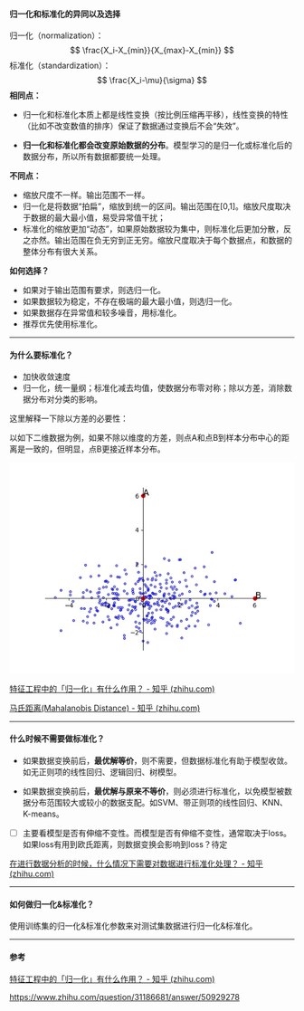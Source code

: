 #### 归一化和标准化的异同以及选择

归一化（normalization）：
$$
\frac{X_i-X_{min}}{X_{max}-X_{min}}
$$
标准化（standardization）：
$$
\frac{X_i-\mu}{\sigma}
$$
**相同点：**

- 归一化和标准化本质上都是线性变换（按比例压缩再平移），线性变换的特性（比如不改变数值的排序）保证了数据通过变换后不会“失效”。

- **归一化和标准化都会改变原始数据的分布**。模型学习的是归一化或标准化后的数据分布，所以所有数据都要统一处理。

**不同点：**

- 缩放尺度不一样。输出范围不一样。
- 归一化是将数据“拍扁”，缩放到统一的区间。输出范围在[0,1]。缩放尺度取决于数据的最大最小值，易受异常值干扰；
- 标准化的缩放更加“动态”，如果原始数据较为集中，则标准化后更加分散，反之亦然。输出范围在负无穷到正无穷。缩放尺度取决于每个数据点，和数据的整体分布有很大关系。

**如何选择？**

- 如果对于输出范围有要求，则选归一化。
- 如果数据较为稳定，不存在极端的最大最小值，则选归一化。
- 如果数据存在异常值和较多噪音，用标准化。
- 推荐优先使用标准化。

----

#### 为什么要标准化？

- 加快收敛速度
- 归一化，统一量纲；标准化减去均值，使数据分布零对称；除以方差，消除数据分布对分类的影响。

这里解释一下除以方差的必要性：

以如下二维数据为例，如果不除以维度的方差，则点A和点B到样本分布中心的距离是一致的，但明显，点B更接近样本分布。

![image](./image/image1.jpg)

[特征工程中的「归一化」有什么作用？ - 知乎 (zhihu.com)](https://www.zhihu.com/question/20455227/answer/197897298)

[马氏距离(Mahalanobis Distance) - 知乎 (zhihu.com)](https://zhuanlan.zhihu.com/p/46626607)

----

#### 什么时候不需要做标准化？

- 如果数据变换前后，**最优解等价**，则不需要，但数据标准化有助于模型收敛。如无正则项的线性回归、逻辑回归、树模型。

- 如果数据变换前后，**最优解与原来不等价**，则必须进行标准化，以免模型被数据分布范围较大或较小的数据支配。如SVM、带正则项的线性回归、KNN、K-means。

- [ ] 主要看模型是否有伸缩不变性。而模型是否有伸缩不变性，通常取决于loss。如果loss有用到欧氏距离，则数据变换会影响到loss？待定

[在进行数据分析的时候，什么情况下需要对数据进行标准化处理？ - 知乎 (zhihu.com)](https://www.zhihu.com/question/30038463/answer/50491149)

----

#### 如何做归一化&标准化？

使用训练集的归一化&标准化参数来对测试集数据进行归一化&标准化。

----

#### 参考

[特征工程中的「归一化」有什么作用？ - 知乎 (zhihu.com)](https://www.zhihu.com/question/20455227)

https://www.zhihu.com/question/31186681/answer/50929278

